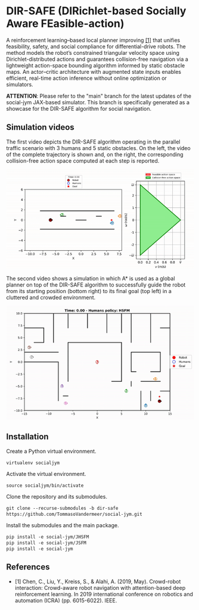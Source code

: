 # DIR-SAFE (DIRichlet-based Socially Aware FEasible-action)
A reinforcement learning–based local planner improving [[1]](#sarl) that unifies feasibility, safety, and social compliance for differential-drive robots. The method models the robot’s constrained triangular velocity space using Dirichlet-distributed actions and guarantees collision-free navigation via a lightweight action-space bounding algorithm informed by static obstacle maps. An actor–critic architecture with augmented state inputs enables efficient, real-time action inference without online optimization or simulators.

<b>ATTENTION</b>: Please refer to the "main" branch for the latest updates of the social-jym JAX-based simulator. This branch is specifically generated as a showcase for the DIR-SAFE algorithm for social navigation.

<!-- ## Cite this paper
If this repository or paper turns out to be useful for your research, please cite our paper: -->

## Simulation videos
The first video depicts the DIR-SAFE algorithm operating in the parallel traffic scenario with 3 humans and 5 static obstacles. On the left, the video of the complete trajectory is shown and, on the right, the corresponding collision-free action space computed at each step is reported.

![dir-safe parallel traffic simulation](.images/simulation1.gif)

The second video shows a simulation in which A* is used as a global planner on top of the DIR-SAFE algorithm to successfully guide the robot from its starting position (bottom right) to its final goal (top left) in a cluttered and crowded environment.

![dir-safe long navigation (A*) simulation](.images/simulation2.gif)

## Installation
Create a Python virtual environment.
```
virtualenv socialjym
```
Activate the virtual environment.
```
source socialjym/bin/activate
```
Clone the repository and its submodules.
```
git clone --recurse-submodules -b dir-safe https://github.com/TommasoVandermeer/social-jym.git
```
Install the submodules and the main package.
```
pip install -e social-jym/JHSFM
pip install -e social-jym/JSFM
pip install -e social-jym
```

## References
<ul>
    <li id="sarl">[1] Chen, C., Liu, Y., Kreiss, S., & Alahi, A. (2019, May). Crowd-robot interaction: Crowd-aware robot navigation with attention-based deep reinforcement learning. In 2019 international conference on robotics and automation (ICRA) (pp. 6015-6022). IEEE.</li>
</ul>